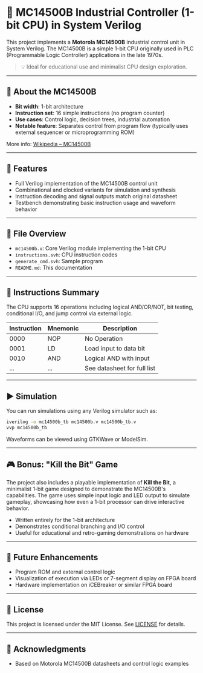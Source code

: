 # 🧮 MC14500B Industrial Controller (1-bit CPU) in System Verilog

This project implements a **Motorola MC14500B** industrial control unit in System Verilog. The MC14500B is a simple 1-bit CPU originally used in PLC (Programmable Logic Controller) applications in the late 1970s.

> 💡 Ideal for educational use and minimalist CPU design exploration.

---

## 🧠 About the MC14500B

- **Bit width**: 1-bit architecture
- **Instruction set**: 16 simple instructions (no program counter)
- **Use cases**: Control logic, decision trees, industrial automation
- **Notable feature**: Separates control from program flow (typically uses external sequencer or microprogramming ROM)

More info: [Wikipedia – MC14500B](https://en.wikipedia.org/wiki/Motorola_MC14500B)

---

## 📁 Features

- Full Verilog implementation of the MC14500B control unit
- Combinational and clocked variants for simulation and synthesis
- Instruction decoding and signal outputs match original datasheet
- Testbench demonstrating basic instruction usage and waveform behavior

---

## 🔧 File Overview

- `mc14500b.v`: Core Verilog module implementing the 1-bit CPU
- `instructions.svh`: CPU instruction codes
- `generate_cmd.svh`: Sample program
- `README.md`: This documentation

---

## 🚦 Instructions Summary

The CPU supports 16 operations including logical AND/OR/NOT, bit testing, conditional I/O, and jump control via external logic.

| Instruction | Mnemonic | Description                |
|-------------|----------|----------------------------|
| 0000        | NOP      | No Operation               |
| 0001        | LD       | Load input to data bit     |
| 0010        | AND      | Logical AND with input     |
| ...         | ...      | See datasheet for full list|

---

## ▶️ Simulation

You can run simulations using any Verilog simulator such as:

```bash
iverilog -o mc14500b_tb mc14500b.v mc14500b_tb.v
vvp mc14500b_tb
````

Waveforms can be viewed using GTKWave or ModelSim.

---

## 🎮 Bonus: "Kill the Bit" Game

The project also includes a playable implementation of **Kill the Bit**, a minimalist 1-bit game designed to demonstrate the MC14500B's capabilities. The game uses simple input logic and LED output to simulate gameplay, showcasing how even a 1-bit processor can drive interactive behavior.

- Written entirely for the 1-bit architecture
- Demonstrates conditional branching and I/O control
- Useful for educational and retro-gaming demonstrations on hardware

---

## 🚀 Future Enhancements

* Program ROM and external control logic
* Visualization of execution via LEDs or 7-segment display on FPGA board
* Hardware implementation on iCEBreaker or similar FPGA board

---

## 📝 License

This project is licensed under the MIT License. See [LICENSE](../LICENSE) for details.

---

## 🙏 Acknowledgments

* Based on Motorola MC14500B datasheets and control logic examples

